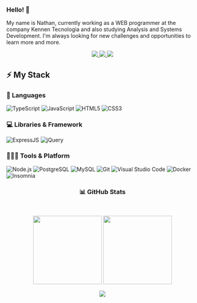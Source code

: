 ### Hello! 👋

My name is Nathan, currently working as a WEB programmer at the company Kennen Tecnologia and also studying Analysis and Systems Development. I'm always looking for new challenges and opportunities to learn more and more.

<p align="center">
  <a href="https://wa.me/5511969193021">
		<img src="https://img.shields.io/badge/WhatsApp-25D366?style=for-the-badge&logo=whatsapp&logoColor=white" />
	</a>
	<a href="https://www.linkedin.com/in/nathan-felipe-guerlando/">
		<img src="https://img.shields.io/badge/LinkedIn-0077B5?style=for-the-badge&logo=linkedin&logoColor=white" />
	</a>

  <a href="mailto:nathanfguerlando@gmail.com">
		<img src="https://img.shields.io/badge/Gmail-D14836?style=for-the-badge&logo=gmail&logoColor=white" />
	</a>
</p>



## ⚡ My Stack

### 🚀 Languages

![TypeScript](https://img.shields.io/badge/TypeScript-007ACC?style=for-the-badge&logo=typescript&logoColor=white)
![JavaScript](https://img.shields.io/badge/JavaScript-323330?style=for-the-badge&logo=javascript&logoColor=F7DF1E)
![HTML5](https://img.shields.io/badge/HTML5-E34F26?style=for-the-badge&logo=html5&logoColor=white)
![CSS3](https://img.shields.io/badge/CSS3-1572B6?style=for-the-badge&logo=css3&logoColor=white)

### 💻 Libraries & Framework

![ExpressJS](https://img.shields.io/badge/Express.js-404D59?style=for-the-badge)
![jQuery](https://img.shields.io/badge/jQuery-0769AD?style=for-the-badge&logo=jquery&logoColor=white)

### 🧑🏻‍💻 Tools & Platform

![Node.js](https://img.shields.io/badge/Node.js-43853D?style=for-the-badge&logo=node.js&logoColor=white)
![PostgreSQL](https://img.shields.io/badge/PostgreSQL-316192?style=for-the-badge&logo=postgresql&logoColor=white)
![MySQL](https://img.shields.io/badge/MySQL-00000F?style=for-the-badge&logo=mysql&logoColor=white)
![Git](https://img.shields.io/badge/Git-F05032?style=for-the-badge&logo=git&logoColor=white)
![Visual Studio Code](https://img.shields.io/badge/Visual_Studio_Code-0078D4?style=for-the-badge&logo=visual%20studio%20code&logoColor=white)
![Docker](https://img.shields.io/badge/docker-%230db7ed.svg?style=for-the-badge&logo=docker&logoColor=white)
![Insomnia](https://img.shields.io/badge/Insomnia-black?style=for-the-badge&logo=insomnia&logoColor=5849BE)

<p>
<h3 align="center">📊 GitHub Stats</h3>
</p>

<br />
<p align="center">
<img height="180em" src="https://github-readme-stats.vercel.app/api?username=NathanFelipe99&show_icons=true&theme=dracula&include_all_commits=true&count_private=true"/>
<img src="https://github-readme-stats-amir-yusoff.vercel.app/api/top-langs/?username=NathanFelipe99&layout=compact&theme=dracula" width="180em" />
</p>
<p align="center"><img src="https://komarev.com/ghpvc/?username=NathanFelipe99&color=blue"/></p>
